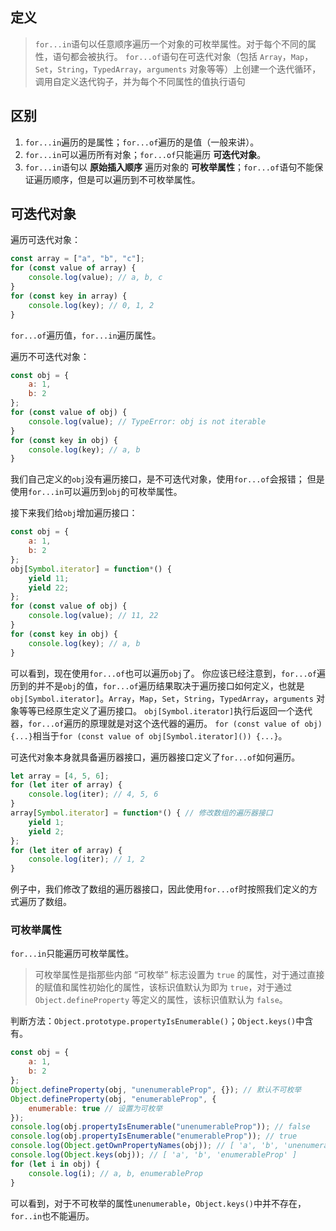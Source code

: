## 定义

> `for...in`语句以任意顺序遍历一个对象的可枚举属性。对于每个不同的属性，语句都会被执行。
> `for...of`语句在可迭代对象（包括 `Array`，`Map`，`Set`，`String`，`TypedArray`，`arguments` 对象等等）上创建一个迭代循环，调用自定义迭代钩子，并为每个不同属性的值执行语句

## 区别

1. `for...in`遍历的是属性；`for...of`遍历的是值（一般来讲）。
1. `for...in`可以遍历所有对象；`for...of`只能遍历 **可迭代对象**。
1. `for...in`语句以 **原始插入顺序** 遍历对象的 **可枚举属性**；`for...of`语句不能保证遍历顺序，但是可以遍历到不可枚举属性。

## 可迭代对象

遍历可迭代对象：

```JavaScript
const array = ["a", "b", "c"];
for (const value of array) {
    console.log(value); // a, b, c
}
for (const key in array) {
    console.log(key); // 0, 1, 2
}
```

`for...of`遍历值，`for...in`遍历属性。

遍历不可迭代对象：

```JavaScript
const obj = {
    a: 1,
    b: 2
};
for (const value of obj) {
    console.log(value); // TypeError: obj is not iterable
}
for (const key in obj) {
    console.log(key); // a, b
}
```

我们自己定义的`obj`没有遍历接口，是不可迭代对象，使用`for...of`会报错；
但是使用`for...in`可以遍历到`obj`的可枚举属性。

接下来我们给`obj`增加遍历接口：

```JavaScript
const obj = {
    a: 1,
    b: 2
};
obj[Symbol.iterator] = function*() {
    yield 11;
    yield 22;
};
for (const value of obj) {
    console.log(value); // 11, 22
}
for (const key in obj) {
    console.log(key); // a, b
}
```

可以看到，现在使用`for...of`也可以遍历`obj`了。
你应该已经注意到，`for...of`遍历到的并不是`obj`的值，`for...of`遍历结果取决于遍历接口如何定义，也就是`obj[Symbol.iterator]`。`Array`，`Map`，`Set`，`String`，`TypedArray`，`arguments` 对象等等已经原生定义了遍历接口。
`obj[Symbol.iterator]`执行后返回一个迭代器，`for...of`遍历的原理就是对这个迭代器的遍历。
`for (const value of obj) {...}`相当于`for (const value of obj[Symbol.iterator]()) {...}`。

可迭代对象本身就具备遍历器接口，遍历器接口定义了`for...of`如何遍历。

```JavaScript
let array = [4, 5, 6];
for (let iter of array) {
    console.log(iter); // 4, 5, 6
}
array[Symbol.iterator] = function*() { // 修改数组的遍历器接口
    yield 1;
    yield 2;
};
for (let iter of array) {
    console.log(iter); // 1, 2
}
```

例子中，我们修改了数组的遍历器接口，因此使用`for...of`时按照我们定义的方式遍历了数组。

### 可枚举属性

`for...in`只能遍历可枚举属性。
> 可枚举属性是指那些内部 “可枚举” 标志设置为 `true` 的属性，对于通过直接的赋值和属性初始化的属性，该标识值默认为即为 `true`，对于通过 `Object.defineProperty` 等定义的属性，该标识值默认为 `false`。

判断方法：`Object.prototype.propertyIsEnumerable()`；`Object.keys()`中含有。

```JavaScript
const obj = {
    a: 1,
    b: 2
};
Object.defineProperty(obj, "unenumerableProp", {}); // 默认不可枚举
Object.defineProperty(obj, "enumerableProp", {
    enumerable: true // 设置为可枚举
});
console.log(obj.propertyIsEnumerable("unenumerableProp")); // false
console.log(obj.propertyIsEnumerable("enumerableProp")); // true
console.log(Object.getOwnPropertyNames(obj)); // [ 'a', 'b', 'unenumerableProp', 'enumerableProp' ]
console.log(Object.keys(obj)); // [ 'a', 'b', 'enumerableProp' ]
for (let i in obj) {
    console.log(i); // a, b, enumerableProp
}
```

可以看到，对于不可枚举的属性`unenumerable`，`Object.keys()`中并不存在，`for..in`也不能遍历。